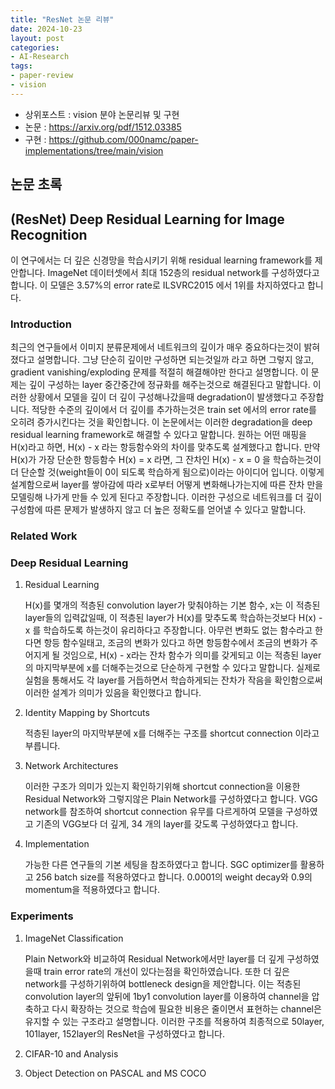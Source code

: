 ```yaml
---
title: "ResNet 논문 리뷰"
date: 2024-10-23
layout: post
categories: 
- AI-Research
tags: 
- paper-review 
- vision
---
```


-   상위포스트 : vision 분야 논문리뷰 및 구현
-   논문 : <https://arxiv.org/pdf/1512.03385>
-   구현 : <https://github.com/000namc/paper-implementations/tree/main/vision>


<a id="org319b49d"></a>

## 논문 초록


<a id="org99e05d7"></a>

## (ResNet) Deep Residual Learning for Image Recognition

이 연구에서는 더 깊은 신경망을 학습시키기 위해 residual learning framework를 제안합니다. ImageNet 데이터셋에서 최대 152층의 residual network를 구성하였다고 합니다. 이 모델은 3.57%의 error rate로 ILSVRC2015 에서 1위를 차지하였다고 합니다. 


<a id="org68df06d"></a>

### Introduction

최근의 연구들에서 이미지 분류문제에서 네트워크의 깊이가 매우 중요하다는것이 밝혀 졌다고 설명합니다. 그냥 단순히 깊이만 구성하면 되는것일까 라고 하면 그렇지 않고, gradient vanishing/exploding 문제를 적절히 해결해야만 한다고 설명합니다. 이 문제는 깊이 구성하는 layer 중간중간에 정규화를 해주는것으로 해결된다고 말합니다. 이러한 상황에서 모델을 깊이 더 깊이 구성해나갔을때 degradation이 발생했다고 주장합니다. 적당한 수준의 깊이에서 더 깊이를 추가하는것은 train set 에서의 error rate를 오히려 증가시킨다는 것을 확인합니다. 이 논문에서는 이러한 degradation을 deep residual learning framework로 해결할 수 있다고 말합니다. 원하는 어떤 매핑을 H(x)라고 하면, H(x) - x 라는 항등함수와의 차이를 맞추도록 설계했다고 합니다. 만약 H(x)가 가장 단순한 항등함수 H(x) = x 라면, 그 잔차인 H(x) - x = 0 을 학습하는것이 더 단순할 것(weight들이 0이 되도록 학습하게 됨으로)이라는 아이디어 입니다. 이렇게 설계함으로써 layer를 쌓아감에 따라 x로부터 어떻게 변화해나가는지에 따른 잔차 만을 모델링해 나가게 만들 수 있게 된다고 주장합니다. 이러한 구성으로 네트워크를 더 깊이 구성함에 따른 문제가 발생하지 않고 더 높은 정확도를 얻어낼 수 있다고 말합니다.  


<a id="org587415e"></a>

### Related Work


<a id="org200269d"></a>

### Deep Residual Learning

1.  Residual Learning

    H(x)를 몇개의 적층된 convolution layer가 맞춰야하는 기본 함수, x는 이 적층된 layer들의 입력값일때, 이 적층된 layer가 H(x)를 맞추도록 학습하는것보다 H(x) - x 를 학습하도록 하는것이 유리하다고 주장합니다. 아무런 변화도 없는 함수라고 한다면 항등 함수일태고, 조금의 변화가 있다고 하면 항등함수에서 조금의 변화가 주어지게 될 것임으로, H(x) - x라는 잔차 함수가 의미를 갖게되고 이는 적층된 layer의 마지막부분에 x를 더해주는것으로 단순하게 구현할 수 있다고 말합니다. 실제로 실험을 통해서도 각 layer를 거듭하면서 학습하게되는 잔차가 작음을 확인함으로써 이러한 설계가 의미가 있음을 확인했다고 합니다. 

2.  Identity Mapping by Shortcuts

    적층된 layer의 마지막부분에 x를 더해주는 구조를 shortcut connection 이라고 부릅니다. 

3.  Network Architectures

    이러한 구조가 의미가 있는지 확인하기위해 shortcut connection을 이용한 Residual Network와 그렇지않은 Plain Network를 구성하였다고 합니다. VGG network를 참조하여 shortcut connection 유무를 다르게하여 모델을 구성하였고 기존의 VGG보다 더 깊게, 34 개의 layer를 갖도록 구성하였다고 합니다. 

4.  Implementation

    가능한 다른 연구들의 기본 세팅을 참조하였다고 합니다. SGC optimizer를 활용하고 256 batch size를 적용하였다고 합니다. 0.0001의 weight decay와 0.9의 momentum을 적용하였다고 합니다. 


<a id="orgbd55735"></a>

### Experiments

1.  ImageNet Classification

    Plain Network와 비교하여 Residual Network에서만 layer를 더 깊게 구성하였을때 train error rate의 개선이 있다는점을 확인하였습니다. 또한 더 깊은 network를 구성하기위하여 bottleneck design을 제안합니다. 이는 적층된 convolution layer의 앞뒤에 1by1 convolution layer를 이용하여 channel을 압축하고 다시 확장하는 것으로 학습에 필요한 비용은 줄이면서 표현하는 channel은 유지할 수 있는 구조라고 설명합니다. 이러한 구조를 적용하여 최종적으로 50layer, 101layer, 152layer의 ResNet을 구성하였다고 합니다. 

2.  CIFAR-10 and Analysis

3.  Object Detection on PASCAL and MS COCO
